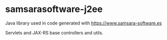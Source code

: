 # samsarasoftware-j2ee

Java library used in code generated with https://www.samsara-software.es

Servlets and JAX-RS base controllers and utils. 
